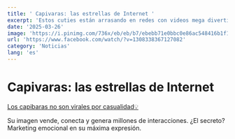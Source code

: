 ```yaml
---
title: ' Capivaras: las estrellas de Internet '
excerpt: 'Estos cuties están arrasando en redes con videos mega divertidos!'
date: '2025-03-26'
image: 'https://i.pinimg.com/736x/eb/eb/b7/ebebb71e0bbc0e86ac548416b1f16f09.jpg'
url: 'https://www.facebook.com/watch/?v=1308338367127082'
category: 'Noticias'
lang: 'es'
---
```


# Capivaras: las estrellas de Internet

[Los capibaras no son virales por casualidad💡](https://www.facebook.com/watch/?v=1308338367127082)

Su imagen vende, conecta y genera millones de interacciones. ¿El secreto? Marketing emocional en su máxima expresión.
